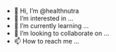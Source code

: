 - 👋 Hi, I’m @healthnutra
- 👀 I’m interested in ...
- 🌱 I’m currently learning ...
- 💞️ I’m looking to collaborate on ...
- 📫 How to reach me ...

<!---
healthnutra/healthnutra is a ✨ special ✨ repository because its `README.md` (this file) appears on your GitHub profile.
You can click the Preview link to take a look at your changes.
--->
